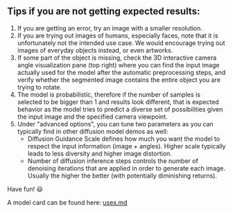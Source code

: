 ## Tips if you are not getting expected results:

1. If you are getting an error, try an image with a smaller resolution.
2. If you are trying out images of humans, especially faces, note that it is unfortunately not the intended use case. We would encourage trying out images of everyday objects instead, or even artworks.
3. If some part of the object is missing, check the 3D interactive camera angle visualization pane (top right) where you can find the input image actually used for the model after the automatic preprocessing steps, and verify whether the segmented image contains the entire object you are trying to rotate.
4. The model is probabilistic, therefore if the number of samples is selected to be bigger than 1 and results look different, that is expected behavior as the model tries to predict a diverse set of possibilities given the input image and the specified camera viewpoint.
5. Under "advanced options", you can tune two parameters as you can typically find in other diffusion model demos as well:
	- Diffusion Guidance Scale defines how much you want the model to respect the input information (image + angles). Higher scale typically leads to less diversity and higher image distortion.
	- Number of diffusion inference steps controls the number of denoising iterations that are applied in order to generate each image. Usually the higher the better (with potentially diminishing returns).

Have fun! :smiley:

A model card can be found here: [uses.md](https://github.com/cvlab-columbia/zero123/blob/main/zero123/uses.md)